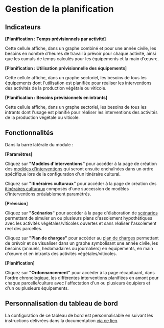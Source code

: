 # Gestion de la planification 

## Indicateurs

**[Planification : Temps prévisionnels par activité]** 

Cette cellule affiche, dans un graphe combiné et pour une année civile, les besoins en nombre d'heures de travail à prévoir pour chaque activité, ainsi que les cumuls de temps calculés pour les équipements et la main d'œuvre.

**[Planification : Utilisation prévisionnelle des équipements]** 

Cette cellule affiche, dans un graphe sectoriel, les besoins de tous les équipements dont l'utilisation est planifiée pour réaliser les interventions des activités de la production végétale ou viticole.

**[Planification : Besoins prévisionnels en intrants]** 

Cette cellule affiche, dans un graphe sectoriel, les besoins de tous les intrants dont l'usage est planifié pour réaliser les interventions des activités de la production végétale ou viticole.

## Fonctionnalités

Dans la barre latérale du module&nbsp;:

**[Paramètres]** 

Cliquez sur **"Modèles d'interventions"** pour accéder à la page de création des [modèles d'interventions](https://doc.ekylibre.com/v2/fr/performance/#modeles) qui seront ensuite enchaînées dans un ordre spécifique lors de la configuration d'un itinéraire cultural.

Cliquez sur **"Itinéraires culturaux"** pour accéder à la page de création des [itinéraires culturaux](https://doc.ekylibre.com/v2/fr/performance/#itineraires) composés d'une succession de modèles d'interventions préalablement paramétrés.

**[Prévision]** 

Cliquez sur **"Scénarios"** pour accéder à la page d'élaboration de [scénarios](https://doc.ekylibre.com/v2/fr/performance/#scenarios) permettant de simuler un ou plusieurs plans d'assolement hypothétiques avec les activités végétales/viticoles ouvertes et sans réaliser l'assolement réel des parcelles.

Cliquez sur **"Plan de charges"** pour accéder au [plan de charges](https://doc.ekylibre.com/v2/fr/performance/#plan-charges) permettant de prévoir et de visualiser dans un graphe symbolisant une année civile, les besoins (annuels, hedomadaires ou journaliers) en équipements, en main d'œuvre et en intrants des activités végétales/viticoles.

**[Planification]** 

Cliquez sur **"Ordonnancement"** pour accéder à la page récapituant, dans l'ordre chronologique, les différentes interventions planifiées en amont pour chaque parcelle/culture avec l'affectation d'un ou plusieurs équipiers et d'un ou plusieurs équipements.

## Personnalisation du tableau de bord 

La configuration de ce tableau de bord est personnalisable en suivant les instructions délivrées dans la documentation [via ce lien](https://doc.ekylibre.com/v2/fr/chapitre4/#perso).
